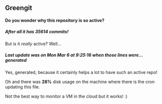 ## Greengit

#### Do you wonder why this repository is so active?

##### After all it has 35614 commits!

But is it *really* active? Well...

##### Last update was on Mon Mar 6 at 9:25:16 when those lines were... generated

Yes, generated, because it certainly helps a lot to have such an active repo!

Oh and there was **28%** disk usage on the machine
where there is the cron updating this file.

Not the best way to monitor a VM in the cloud but it works! :)

